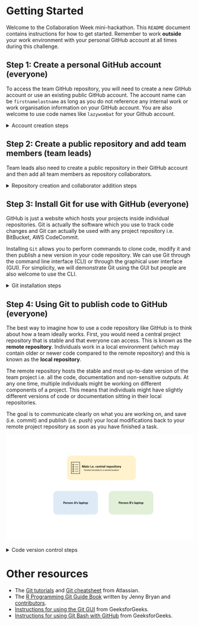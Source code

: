 # Getting Started    

Welcome to the Collaboration Week mini-hackathon. This `README` document contains instructions for how to get started. Remember to work **outside** your work environment with your personal GitHub account at all times during this challenge.  

## Step 1: Create a personal GitHub account (everyone)  
To access the team GitHub repository, you will need to create a new GitHub account or use an existing public GitHub account. The account name can be `firstnamelastname` as long as you do not reference any internal work or work organisation information on your GitHub account. You are also welcome to use code names like `lazywombat` for your Github account.     

<details><summary>Account creation steps</summary>  
<p>   

1. Navigate to [https://github.com/](https://github.com/) and enter your **non-work** email address to sign up for a GitHub account.   

    <img src="./figures/github_webpage.png" width="500px"><br>   

2. This takes you to the next prompt where you are asked to create a password and GitHub username. You can type `n` to avoid receiving GitHub announcements through email.   

    <img src="./figures/github_account_creation.png" width="500px"><br>    

3. Verify your account through your nominated non-work email address.   

4. Sign up to a **free** GitHub account i.e. student account for use with 5 - 10 members. You can leave all other GitHub features unticked.   

5. Congratulations! You have now logged into your personal GitHub account. Send your username to your team lead. Your account will look relatively empty at first, like the example below.  

    <img src="./figures/github_account_view.png" width="500px"><br>  

</p>  
</details>  


## Step 2: Create a public repository and add team members (team leads)  
Team leads also need to create a public repository in their GitHub account and then add all team members as repository collaborators.  

<details><summary>Repository creation and collaborator addition steps</summary>  
<p>  

1. Log into your GitHub account and navigate to [https://github.com/new](https://github.com/new) to create a new repository (you can also click `+` -> `New repository` to access this from the top right hand corner inside GitHub). A repository can be thought of as a contained space to store all the code, documentation and analytical outputs produced by your project.  

2. Choose a name for your new team repository. Select the **public** repository and tick to add a README file. You can ignore the `Add .gitignore` and `Choose a license` options. Click `Create repository`.    

    <img src="./figures/create_repository.png" width="500px"><br>  

3. Navigate to your new repository via the main page (you can also access your main page at `www.github.com/yourusername`). Click on your new repository and navigate to the `Settings` tab in the bar under your repository name. Click the `Collaborators` tab and then click on the green box `Add people`. Search for your team members and then click `Add user to this repository`. Repeat this step for all your team members.   

    <img src="./figures/add_collaborators.png" width="500px"><br>  

4. An email notification should be sent to your team member. Ask your team member to open the invite and accept the collaborator request. Your team member should now be able to commit and push code to your team repository.   

    <img src="./figures/collaborator_invite.png" width="500px"><br>  

</p>
</details>

## Step 3: Install Git for use with GitHub (everyone)
GitHub is just a website which hosts your projects inside individual repositories. Git is actually the software which you use to track code changes and Git can actually be used with any project repository i.e. BitBucket, AWS CodeCommit.   

Installing `Git` allows you to perform commands to clone code, modify it and then publish a new version in your code repository. We can use Git through the command line interface (CLI) or through the graphical user interface (GUI). For simplicity, we will demonstrate Git using the GUI but people are also welcome to use the CLI.   

<details><summary>Git installation steps</summary>  
<p>  

1. Git is installed by default on Mac and Linux machines. Search through your applications to check whether you already have Git installed. To install Git on your non-work laptop or computer, navigate to [https://git-scm.com/downloads](https://git-scm.com/downloads) and select your operating system.    

    <img src="./figures/git_webpage.png" width="500px"><br>  

2. For Windows users, click on `Click here to download` and then open the downloaded file (which will be called something like `Git-2.37.1-64-bit`). Proceed by allowing the program to make changes to your computer.    

    <img src="./figures/download_git_from_windows.png" width="500px"><br>   

3. An installation prompt should appear. Click through `Next` and leave the default component selection unchanged (i.e. install both Git Bash and Git GUI). If you have a code editor i.e. Visual Studio Code, select that as your default editor. If not, you can still select Notepad as a basic code/text editor. Keep the default settings and click through `Next` until the installation takes place.   

    <img src="./figures/git_installation_process.png" width="500px"><br>  
    <img src="./figures/git_installation_process_2.png" width="500px"><br>   

4. Click `Finish` to exit the Git Setup prompt.  

    <img src="./figures/git_installation_process_3.png" width="500px"><br>  

5. Congratulations! You have now installed Git in your non-work environment. You should now be able to access the Git GUI via the search bar.  

    <img src="./figures/git_gui_search.png" width="500px"><br>  

</p>
</details>

## Step 4: Using Git to publish code to GitHub (everyone)  
The best way to imagine how to use a code repository like GitHub is to think about how a team ideally works. First, you would need a central project repository that is stable and that everyone can access. This is known as the **remote repository**. Individuals work in a local environment (which may contain older or newer code compared to the remote repository) and this is known as the **local repository**.   

The remote repository hosts the stable and most up-to-date version of the team project i.e. all the code, documentation and non-sensitive outputs. At any one time, multiple individuals might be working on different components of a project. This means that individuals might have slightly different versions of code or documentation sitting in their local repositories.  

The goal is to communicate clearly on what you are working on, and save (i.e. commit) and publish (i.e. push) your local modifications back to your remote project repository as soon as you have finished a task.  

![](./figures/git_usage_summary.gif)   

<details><summary>Code version control steps</summary>  
<p>  

1. Navigate to the GitHub repository that your team lead has created. Click on the green `Code` button and copy the HTTPS link for your repository. We would like to create a clone of this remote repository in our local environment via the copied HTTPS link.  

    <img src="./figures/repo_clone_link.png" width="500px"><br>   

2. Open the Git GUI and click `Clone existing repository`. This takes you to a window where you can enter your copied HTTPS link as the source location, and a new local working directory as your target location `C:/Users/username/Desktop/git_project/repository_name`. Click `Clone`.    

    <img src="./figures/git_gui_clone.png" width="500px"><br>   
    <img src="./figures/git_gui_clone_2.png" width="500px"><br>  

3. Congratulations! You now have a local version of your project repository (which contains a link to your remote repository).  
</p>
</details>  

<p>  

# Other resources   
+ The [Git tutorials](https://www.atlassian.com/git/tutorials/setting-up-a-repository) and [Git cheatsheet](https://www.atlassian.com/git/tutorials/atlassian-git-cheatsheet) from Atlassian.   
+ The [R Programming Git Guide Book](https://happygitwithr.com/) written by Jenny Bryan and [contributors](https://happygitwithr.com/contrib.html).   
+ [Instructions for using the Git GUI](https://www.geeksforgeeks.org/working-on-git-for-gui/) from GeeksforGeeks.    
+ [Instructions for using Git Bash with GitHub](https://www.geeksforgeeks.org/ultimate-guide-git-github/?ref=lbp) from GeeksforGeeks.   
